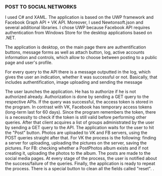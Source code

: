 ### POST TO SOCIAL NETWORKS

I used C# and XAML. The application is based on the UWP framework and Facebook Graph API + VK API. Moreover, I used Newtonsoft.json and several additional libraries. I chose UWP because Facebook API requires authentication from Windows Store for the desktop applications based on .NET. 

The application is desktop, on the main page there are authentification buttons, message forms as well as attach button, log, active accounts information and controls, which allow to choose between posting to a public page and user's profile.

For every query to the API there is a message outputted in the log, which gives the user an indication, whether it was successful or not. Basically, that includes authentification, image uploading and sending the message 

The user launches the application. He has to authorize if he is not authorized already. Authorization is done by sending a GET query to the respective APIs. If the query was successful, the access token is stored in the program. In contrast with VK, Facebook has temporary access tokens (long-term last for 60 days). Since the program remembers the token, there is a necessity to check if the token is still valid before performing other queries. After that client acquires a list of groups administrated by the user by sending a GET query to the API. The application waits for the user to hit the "Post" button. Photos are uploaded to VK and FB servers, using the POST queries straight after that. For VK the process is the following: finding a server for uploading, uploading the pictures on the server, saving the pictures. For FB: checking whether a PostPhotos album exists and if not creating it, uploading the photos to the album. The posts are made to the social media pages. At every stage of the process, the user is notified about the success/failure of the queries. Finally, the application is ready to repeat the process. There is a special button to clean all the fields called "reset".
. 

